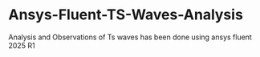 # Ansys-Fluent-TS-Waves-Analysis
Analysis and Observations of Ts waves has been done using ansys fluent 2025 R1
